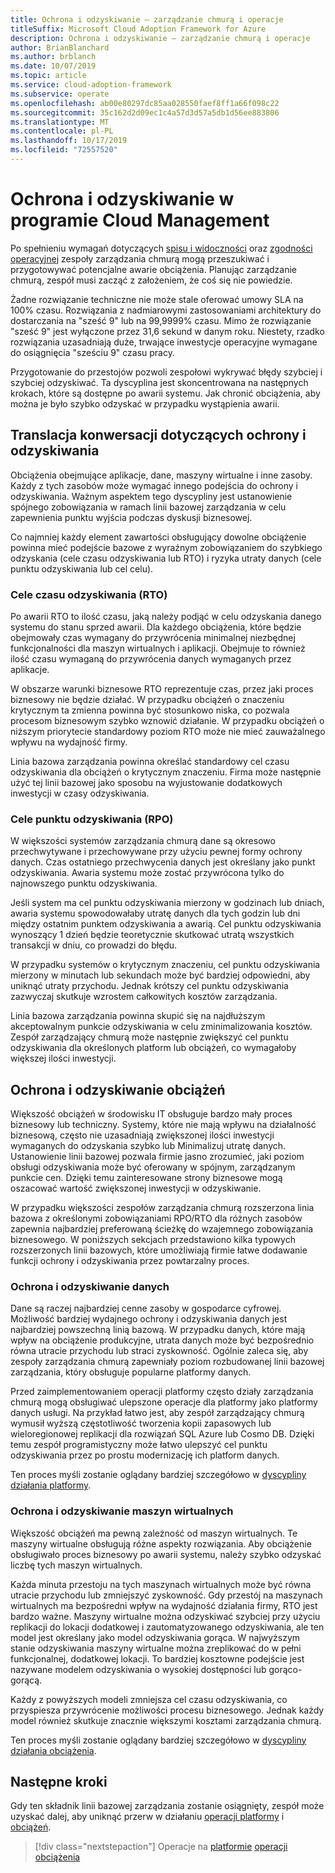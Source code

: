 ```yaml
---
title: Ochrona i odzyskiwanie — zarządzanie chmurą i operacje
titleSuffix: Microsoft Cloud Adoption Framework for Azure
description: Ochrona i odzyskiwanie — zarządzanie chmurą i operacje
author: BrianBlanchard
ms.author: brblanch
ms.date: 10/07/2019
ms.topic: article
ms.service: cloud-adoption-framework
ms.subservice: operate
ms.openlocfilehash: ab00e80297dc85aa028550faef8ff1a66f098c22
ms.sourcegitcommit: 35c162d2d09ec1c4a57d3d57a5db1d56ee883806
ms.translationtype: MT
ms.contentlocale: pl-PL
ms.lasthandoff: 10/17/2019
ms.locfileid: "72557520"
---
```

# <a name="protect-and-recover-in-cloud-management"></a>Ochrona i odzyskiwanie w programie Cloud Management

Po spełnieniu wymagań dotyczących [spisu i widoczności](./inventory.md) oraz [zgodności operacyjnej](./operational-compliance.md) zespoły zarządzania chmurą mogą przeszukiwać i przygotowywać potencjalne awarie obciążenia. Planując zarządzanie chmurą, zespół musi zacząć z założeniem, że coś się nie powiedzie.

Żadne rozwiązanie techniczne nie może stale oferować umowy SLA na 100% czasu. Rozwiązania z nadmiarowymi zastosowaniami architektury do dostarczania na "sześć 9" lub na 99,9999% czasu. Mimo że rozwiązanie "sześć 9" jest wyłączone przez 31,6 sekund w danym roku. Niestety, rzadko rozwiązania uzasadniają duże, trwające inwestycje operacyjne wymagane do osiągnięcia "sześciu 9" czasu pracy.

Przygotowanie do przestojów pozwoli zespołowi wykrywać błędy szybciej i szybciej odzyskiwać. Ta dyscyplina jest skoncentrowana na następnych krokach, które są dostępne po awarii systemu. Jak chronić obciążenia, aby można je było szybko odzyskać w przypadku wystąpienia awarii.

## <a name="translating-protection-and-recovery-conversations"></a>Translacja konwersacji dotyczących ochrony i odzyskiwania

Obciążenia obejmujące aplikacje, dane, maszyny wirtualne i inne zasoby. Każdy z tych zasobów może wymagać innego podejścia do ochrony i odzyskiwania. Ważnym aspektem tego dyscypliny jest ustanowienie spójnego zobowiązania w ramach linii bazowej zarządzania w celu zapewnienia punktu wyjścia podczas dyskusji biznesowej.

Co najmniej każdy element zawartości obsługujący dowolne obciążenie powinna mieć podejście bazowe z wyraźnym zobowiązaniem do szybkiego odzyskania (cele czasu odzyskiwania lub RTO) i ryzyka utraty danych (cele punktu odzyskiwania lub cel celu).

### <a name="recovery-time-objectives-rto"></a>Cele czasu odzyskiwania (RTO)

Po awarii RTO to ilość czasu, jaką należy podjąć w celu odzyskania danego systemu do stanu sprzed awarii. Dla każdego obciążenia, które będzie obejmowały czas wymagany do przywrócenia minimalnej niezbędnej funkcjonalności dla maszyn wirtualnych i aplikacji. Obejmuje to również ilość czasu wymaganą do przywrócenia danych wymaganych przez aplikacje.

W obszarze warunki biznesowe RTO reprezentuje czas, przez jaki proces biznesowy nie będzie działać. W przypadku obciążeń o znaczeniu krytycznym ta zmienna powinna być stosunkowo niska, co pozwala procesom biznesowym szybko wznowić działanie. W przypadku obciążeń o niższym priorytecie standardowy poziom RTO może nie mieć zauważalnego wpływu na wydajność firmy.

Linia bazowa zarządzania powinna określać standardowy cel czasu odzyskiwania dla obciążeń o krytycznym znaczeniu. Firma może następnie użyć tej linii bazowej jako sposobu na wyjustowanie dodatkowych inwestycji w czasy odzyskiwania.

### <a name="recovery-point-objectives-rpo"></a>Cele punktu odzyskiwania (RPO)

W większości systemów zarządzania chmurą dane są okresowo przechwytywane i przechowywane przy użyciu pewnej formy ochrony danych. Czas ostatniego przechwycenia danych jest określany jako punkt odzyskiwania. Awaria systemu może zostać przywrócona tylko do najnowszego punktu odzyskiwania.

Jeśli system ma cel punktu odzyskiwania mierzony w godzinach lub dniach, awaria systemu spowodowałaby utratę danych dla tych godzin lub dni między ostatnim punktem odzyskiwania a awarią. Cel punktu odzyskiwania wynoszący 1 dzień będzie teoretycznie skutkować utratą wszystkich transakcji w dniu, co prowadzi do błędu.

W przypadku systemów o krytycznym znaczeniu, cel punktu odzyskiwania mierzony w minutach lub sekundach może być bardziej odpowiedni, aby uniknąć utraty przychodu. Jednak krótszy cel punktu odzyskiwania zazwyczaj skutkuje wzrostem całkowitych kosztów zarządzania.

Linia bazowa zarządzania powinna skupić się na najdłuższym akceptowalnym punkcie odzyskiwania w celu zminimalizowania kosztów. Zespół zarządzający chmurą może następnie zwiększyć cel punktu odzyskiwania dla określonych platform lub obciążeń, co wymagałoby większej ilości inwestycji.

## <a name="protect-and-recover-workloads"></a>Ochrona i odzyskiwanie obciążeń

Większość obciążeń w środowisku IT obsługuje bardzo mały proces biznesowy lub techniczny. Systemy, które nie mają wpływu na działalność biznesową, często nie uzasadniają zwiększonej ilości inwestycji wymaganych do odzyskania szybko lub Minimalizuj utratę danych. Ustanowienie linii bazowej pozwala firmie jasno zrozumieć, jaki poziom obsługi odzyskiwania może być oferowany w spójnym, zarządzanym punkcie cen. Dzięki temu zainteresowane strony biznesowe mogą oszacować wartość zwiększonej inwestycji w odzyskiwanie.

W przypadku większości zespołów zarządzania chmurą rozszerzona linia bazowa z określonymi zobowiązaniami RPO/RTO dla różnych zasobów zapewnia najbardziej preferowaną ścieżkę do wzajemnego zobowiązania biznesowego. W poniższych sekcjach przedstawiono kilka typowych rozszerzonych linii bazowych, które umożliwiają firmie łatwe dodawanie funkcji ochrony i odzyskiwania przez powtarzalny proces.

### <a name="protect-and-recover-data"></a>Ochrona i odzyskiwanie danych

Dane są raczej najbardziej cenne zasoby w gospodarce cyfrowej. Możliwość bardziej wydajnego ochrony i odzyskiwania danych jest najbardziej powszechną linią bazową. W przypadku danych, które mają wpływ na obciążenie produkcyjne, utrata danych może być bezpośrednio równa utracie przychodu lub straci zyskowność. Ogólnie zaleca się, aby zespoły zarządzania chmurą zapewniały poziom rozbudowanej linii bazowej zarządzania, który obsługuje popularne platformy danych.

Przed zaimplementowaniem operacji platformy często działy zarządzania chmurą mogą obsługiwać ulepszone operacje dla platformy jako platformy danych usługi. Na przykład łatwo jest, aby zespół zarządzający chmurą wymusił wyższą częstotliwość tworzenia kopii zapasowych lub wieloregionowej replikacji dla rozwiązań SQL Azure lub Cosmo DB. Dzięki temu zespół programistyczny może łatwo ulepszyć cel punktu odzyskiwania przez po prostu modernizację ich platform danych.

Ten proces myśli zostanie oglądany bardziej szczegółowo w [dyscypliny działania platformy](./platform.md).

### <a name="protect-and-recover-vms"></a>Ochrona i odzyskiwanie maszyn wirtualnych

Większość obciążeń ma pewną zależność od maszyn wirtualnych. Te maszyny wirtualne obsługują różne aspekty rozwiązania. Aby obciążenie obsługiwało proces biznesowy po awarii systemu, należy szybko odzyskać liczbę tych maszyn wirtualnych.

Każda minuta przestoju na tych maszynach wirtualnych może być równa utracie przychodu lub zmniejszyć zyskowność. Gdy przestój na maszynach wirtualnych ma bezpośredni wpływ na wydajność działania firmy, RTO jest bardzo ważne. Maszyny wirtualne można odzyskiwać szybciej przy użyciu replikacji do lokacji dodatkowej i zautomatyzowanego odzyskiwania, ale ten model jest określany jako model odzyskiwania gorąca. W najwyższym stanie odzyskiwania maszyny wirtualne można zreplikować do w pełni funkcjonalnej, dodatkowej lokacji. To bardziej kosztowne podejście jest nazywane modelem odzyskiwania o wysokiej dostępności lub gorąco-gorącą.

Każdy z powyższych modeli zmniejsza cel czasu odzyskiwania, co przyspiesza przywrócenie możliwości procesu biznesowego. Jednak każdy model również skutkuje znacznie większymi kosztami zarządzania chmurą.

Ten proces myśli zostanie oglądany bardziej szczegółowo w [dyscypliny działania obciążenia](./workload.md).

## <a name="next-steps"></a>Następne kroki

Gdy ten składnik linii bazowej zarządzania zostanie osiągnięty, zespół może uzyskać dalej, aby uniknąć przerw w działaniu [operacji platformy](./platform.md) i [obciążeń](./workload.md).

> [!div class="nextstepaction"]
> Operacje na [platformie](./platform.md) 
> [operacji obciążenia](./workload.md)
